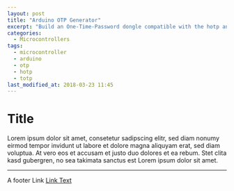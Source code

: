 ```yaml
---
layout: post
title: "Arduino OTP Generator"
excerpt: "Build an One-Time-Password dongle compatible with the hotp and totp algorythms using an arduino and a small OLED screen"
categories:
  - Microcontrollers
tags:
  - microcontroller
  - arduino
  - otp
  - hotp
  - totp
last_modified_at: 2018-03-23 11:45
---
```


# Title

Lorem ipsum dolor sit amet, consetetur sadipscing elitr, sed diam nonumy eirmod
tempor invidunt ut labore et dolore magna aliquyam erat, sed diam voluptua. At
vero eos et accusam et justo duo dolores et ea rebum. Stet clita kasd gubergren,
no sea takimata sanctus est Lorem ipsum dolor sit amet.

-----
A footer Link <a href="https://github.com/binaryplease">Link Text</a>
